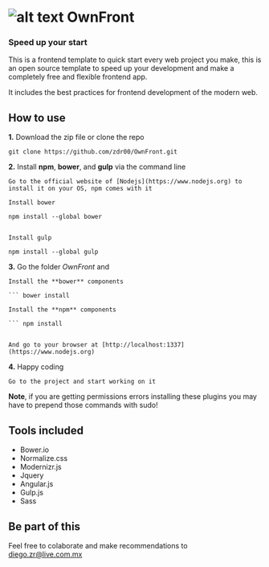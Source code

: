 # ![alt text](https://github.com/zdr00/OwnFront/blob/master/assets/img/logo.png "Logo") OwnFront

### Speed up your start

This is a frontend template to quick start every web project you make, this is an open source template to speed up your development and make a completely free and flexible frontend app.

It includes the best practices for frontend development of the modern web.

## How to use

 **1.** Download the zip file or clone the repo 

  	git clone https://github.com/zdr00/OwnFront.git
  	

 **2.** Install **npm**, **bower**, and **gulp** via the command line
	
	Go to the official website of [Nodejs](https://www.nodejs.org) to install it on your OS, npm comes with it

	Install bower

	npm install --global bower
	

	Install gulp
	
	npm install --global gulp
	

 **3.** Go the folder *OwnFront* and 

 	Install the **bower** components

 	``` bower install 	

 	Install the **npm** components

	``` npm install

	
	And go to your browser at [http://localhost:1337](https://www.nodejs.org)

 **4.** Happy coding

	Go to the project and start working on it



**Note**, if you are getting permissions errors installing these plugins you may have to prepend those commands with sudo!

## Tools included

- Bower.io
- Normalize.css
- Modernizr.js
- Jquery
- Angular.js
- Gulp.js
- Sass


## Be part of this

Feel free to colaborate and make recommendations to <diego.zr@live.com.mx>
